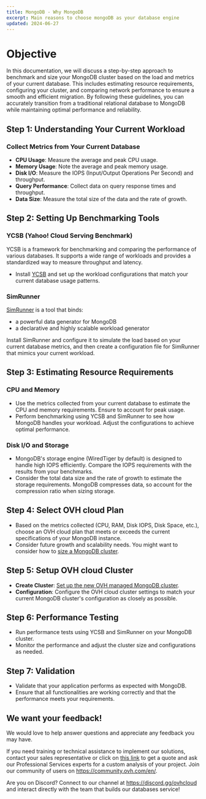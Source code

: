 ```yaml
---
title: MongoDB - Why MongoDB
excerpt: Main reasons to choose mongoDB as your database engine
updated: 2024-06-27
---
```


# Objective

In this documentation, we will discuss a step-by-step approach to benchmark and size your MongoDB cluster based on the load and metrics of your current database. This includes estimating resource requirements, configuring your cluster, and comparing network performance to ensure a smooth and efficient migration. By following these guidelines, you can accurately transition from a traditional relational database to MongoDB while maintaining optimal performance and reliability.

## Step 1: Understanding Your Current Workload

### Collect Metrics from Your Current Database
- **CPU Usage**: Measure the average and peak CPU usage.
- **Memory Usage**: Note the average and peak memory usage.
- **Disk I/O**: Measure the IOPS (Input/Output Operations Per Second) and throughput.
- **Query Performance**: Collect data on query response times and throughput.
- **Data Size**: Measure the total size of the data and the rate of growth.


## Step 2: Setting Up Benchmarking Tools

### YCSB (Yahoo! Cloud Serving Benchmark)
YCSB is a framework for benchmarking and comparing the performance of various databases. It supports a wide range of workloads and provides a standardized way to measure throughput and latency.

- Install [YCSB](https://github.com/brianfrankcooper/YCSB) and set up the workload configurations that match your current database usage patterns.

### SimRunner
[SimRunner](https://github.com/schambon/SimRunner) is a tool that binds:

- a powerful data generator for MongoDB
- a declarative and highly scalable workload generator

Install SimRunner and configure it to simulate the load based on your current database metrics, and then create a configuration file for SimRunner that mimics your current workload.

## Step 3: Estimating Resource Requirements

### CPU and Memory
- Use the metrics collected from your current database to estimate the CPU and memory requirements. Ensure to account for peak usage.
- Perform benchmarking using YCSB and SimRunner to see how MongoDB handles your workload. Adjust the configurations to achieve optimal performance.

### Disk I/O and Storage
- MongoDB's storage engine (WiredTiger by default) is designed to handle high IOPS efficiently. Compare the IOPS requirements with the results from your benchmarks.
- Consider the total data size and the rate of growth to estimate the storage requirements. MongoDB compresses data, so account for the compression ratio when sizing storage.

## Step 4: Select OVH cloud Plan
- Based on the metrics collected (CPU, RAM, Disk IOPS, Disk Space, etc.), choose an OVH cloud plan that meets or exceeds the current specifications of your MongoDB instance.
- Consider future growth and scalability needs. You might want to consider how to [size a MongoDB cluster](https://github.com/ralphsawaya/ovh/blob/main/MongoDoc/mongodb_02_Best_practise_to_implement%20_your_first_mongoDB_instance/guide.en-gb.md#mongodb-cluster-sizing).

## Step 5: Setup OVH cloud Cluster
- **Create Cluster**: [Set up the new OVH managed MongoDB cluster](https://help.ovhcloud.com/csm/en-public-cloud-databases-getting-started?id=kb_article_view&sysparm_article=KB0048745).
- **Configuration**: Configure the OVH cloud cluster settings to match your current MongoDB cluster's configuration as closely as possible.

## Step 6: Performance Testing
- Run performance tests using YCSB and SimRunner on your MongoDB cluster.
- Monitor the performance and adjust the cluster size and configurations as needed.

## Step 7: Validation
- Validate that your application performs as expected with MongoDB.
- Ensure that all functionalities are working correctly and that the performance meets your requirements.

## We want your feedback!

We would love to help answer questions and appreciate any feedback you may have.

If you need training or technical assistance to implement our solutions, contact your sales representative or click on [this link](https://www.ovhcloud.com/en-gb/professional-services/) to get a quote and ask our Professional Services experts for a custom analysis of your project. Join our community of users on <https://community.ovh.com/en/>.

Are you on Discord? Connect to our channel at <https://discord.gg/ovhcloud> and interact directly with the team that builds our databases service!
